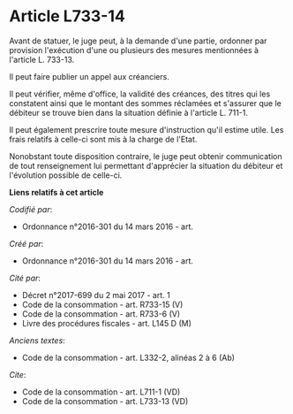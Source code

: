# Article L733-14

Avant de statuer, le juge peut, à la demande d'une partie, ordonner par provision l'exécution d'une ou plusieurs des mesures
mentionnées à l'article L. 733-13. 

Il peut faire publier un appel aux créanciers. 

Il peut vérifier, même d'office, la validité des créances, des titres qui les constatent ainsi que le montant des sommes
réclamées et s'assurer que le débiteur se trouve bien dans la situation définie à l'article L. 711-1. 

Il peut également prescrire toute mesure d'instruction qu'il estime utile. Les frais relatifs à celle-ci sont mis à la charge
de l'Etat. 

Nonobstant toute disposition contraire, le juge peut obtenir communication de tout renseignement lui permettant d'apprécier
la situation du débiteur et l'évolution possible de celle-ci.

**Liens relatifs à cet article**

_Codifié par_:

  - Ordonnance n°2016-301 du 14 mars 2016 - art.

_Créé par_:

  - Ordonnance n°2016-301 du 14 mars 2016 - art.

_Cité par_:

  - Décret n°2017-699 du 2 mai 2017 - art. 1
  - Code de la consommation - art. R733-15 (V)
  - Code de la consommation - art. R733-6 (V)
  - Livre des procédures fiscales - art. L145 D (M)

_Anciens textes_:

  - Code de la consommation - art. L332-2, alinéas 2 à 6 (Ab)

_Cite_:

  - Code de la consommation - art. L711-1 (VD)
  - Code de la consommation - art. L733-13 (VD)
